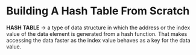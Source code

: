 # Building A Hash Table From Scratch

**HASH TABLE** &rarr; a type of data structure in which the address or the index value of the data element is generated from a hash function. That makes accessing the data faster as the index value behaves as a key for the data value.